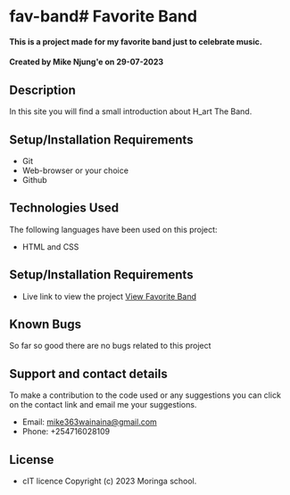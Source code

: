 # fav-band# Favorite Band
#### This is a project made for my favorite band just to celebrate music. 
#### Created by Mike Njung'e on 29-07-2023
## Description
In this site you will find a small introduction about H_art The Band.
## Setup/Installation Requirements
* Git
* Web-browser or your choice
* Github
## Technologies Used
 The following languages have been used on this project:
 * HTML and CSS

## Setup/Installation Requirements

* Live link to view the project <a href="https://github.com/mike-njunge/fav-band.git">View Favorite Band</a>

## Known Bugs
 So far so good there are no bugs related to this project
## Support and contact details
To make a contribution to the code used or any suggestions you can click on the contact link and email me your suggestions.
* Email: mike363wainaina@gmail.com
* Phone: +254716028109
## License
* cIT licence Copyright (c) 2023 Moringa school.
  

